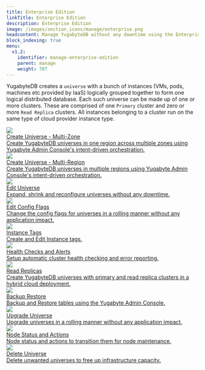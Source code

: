 ```yaml
---
title: Enterprise Edition
linkTitle: Enterprise Edition
description: Enterprise Edition
image: /images/section_icons/manage/enterprise.png
headcontent: Manage YugabyteDB without any downtime using the Enterprise Edition's built-in orchestration and monitoring.
block_indexing: true
menu:
  v1.2:
    identifier: manage-enterprise-edition
    parent: manage
    weight: 707
---
```


YugabyteDB creates a `universe` with a bunch of instances (VMs, pods, machines etc provided by IaaS) logically grouped together to form one logical distributed database. Each such universe can be made up of one or more clusters. These are comprised of one `Primary` cluster and zero or more `Read Replica` clusters. All instances belonging to a cluster run on the same type of cloud provider instance type.

<div class="row">
  <div class="col-12 col-md-6 col-lg-12 col-xl-6">
    <a class="section-link icon-offset" href="create-universe-multi-zone/">
      <div class="head">
        <img class="icon" src="/images/section_icons/manage/enterprise/create_universe.png" aria-hidden="true" />
        <div class="title">Create Universe - Multi-Zone</div>
      </div>
      <div class="body">
        Create YugabyteDB universes in one region across multiple zones using Yugabyte Admin Console's intent-driven orchestration.
      </div>
    </a>
  </div>

  <div class="col-12 col-md-6 col-lg-12 col-xl-6">
    <a class="section-link icon-offset" href="create-universe-multi-region/">
      <div class="head">
        <img class="icon" src="/images/section_icons/manage/enterprise/create_universe.png" aria-hidden="true" />
        <div class="title">Create Universe - Multi-Region</div>
      </div>
      <div class="body">
        Create YugabyteDB universes in multiple regions using Yugabyte Admin Console's intent-driven orchestration.
      </div>
    </a>
  </div>

  <div class="col-12 col-md-6 col-lg-12 col-xl-6">
    <a class="section-link icon-offset" href="edit-universe/">
      <div class="head">
        <img class="icon" src="/images/section_icons/manage/enterprise/edit_universe.png" aria-hidden="true" />   
        <div class="title">Edit Universe</div>
      </div>
      <div class="body">
        Expand, shrink and reconfigure universes without any downtime.
      </div>
    </a>
  </div>

  <div class="col-12 col-md-6 col-lg-12 col-xl-6">
    <a class="section-link icon-offset" href="edit-config/">
      <div class="head">
        <img class="icon" src="/images/section_icons/manage/enterprise/edit_flags.png" aria-hidden="true" />    
        <div class="title">Edit Config Flags</div>
      </div>
      <div class="body">
        Change the config flags for universes in a rolling manner without any application impact.
      </div>
    </a>
  </div>

  <div class="col-12 col-md-6 col-lg-12 col-xl-6">
    <a class="section-link icon-offset" href="instance-tags/">
      <div class="head">
        <img class="icon" src="/images/section_icons/manage/enterprise/edit_flags.png" aria-hidden="true" />    
        <div class="title">Instance Tags</div>
      </div>
      <div class="body">
        Create and Edit Instance tags.
      </div>
    </a>
  </div>

  <div class="col-12 col-md-6 col-lg-12 col-xl-6">
    <a class="section-link icon-offset" href="cluster-health/">
      <div class="head">
        <img class="icon" src="/images/section_icons/manage/diagnostics.png" aria-hidden="true" />
        <div class="title">Health Checks and Alerts</div>
      </div>
      <div class="body">
        Setup automatic cluster health checking and error reporting.
      </div>
    </a>
  </div>

  <div class="col-12 col-md-6 col-lg-12 col-xl-6">
    <a class="section-link icon-offset" href="read-replicas/">
      <div class="head">
        <img class="icon" src="/images/section_icons/manage/enterprise/create_universe.png" aria-hidden="true" />
        <div class="title">Read Replicas</div>
      </div>
      <div class="body">
        Create YugabyteDB universes with primary and read replica clusters in a hybrid cloud deployment.
      </div>
    </a>
  </div>
  
  <div class="col-12 col-md-6 col-lg-12 col-xl-6">
    <a class="section-link icon-offset" href="backup-restore/">
      <div class="head">
        <img class="icon" src="/images/section_icons/manage/enterprise.png" aria-hidden="true" />
        <div class="title">Backup Restore</div>
      </div>
      <div class="body">
        Backup and Restore tables using the Yugabyte Admin Console.
      </div>
    </a>
  </div>

  <div class="col-12 col-md-6 col-lg-12 col-xl-6">
    <a class="section-link icon-offset" href="upgrade-universe/">
      <div class="head">
        <img class="icon" src="/images/section_icons/manage/enterprise/upgrade_universe.png" aria-hidden="true" />   
        <div class="title">Upgrade Universe</div>
      </div>
      <div class="body">
        Upgrade universes in a rolling manner without any application impact.
      </div>
    </a>
  </div>

  <div class="col-12 col-md-6 col-lg-12 col-xl-6">
    <a class="section-link icon-offset" href="node-actions/">
      <div class="head">
        <img class="icon" src="/images/section_icons/manage/enterprise/edit_universe.png" aria-hidden="true" />
        <div class="title">Node Status and Actions</div>
      </div>
      <div class="body">
        Node status and actions to transition them for node maintenance.
      </div>
    </a>
  </div>

  <div class="col-12 col-md-6 col-lg-12 col-xl-6">
    <a class="section-link icon-offset" href="delete-universe/">
      <div class="head">
        <img class="icon" src="/images/section_icons/manage/enterprise/delete_universe.png" aria-hidden="true" /> 
        <div class="title">Delete Universe</div>
      </div>
      <div class="body">
        Delete unwanted universes to free up infrastructure capacity.
      </div>
    </a>
  </div>
</div>
